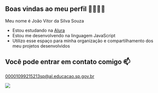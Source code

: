 ## Boas vindas ao meu perfil 👋💗🇧🇷

Meu nome é João Vitor da Silva Souza

- Estou estudando na [Alura](https://www.alura.com.br)
- Estou me desenvolvendo na linguagem JavaScript
- Utilizo esse espaço para minha organização e compartilhamento dos meu projetos desenvolvidos

## Você pode entrar em contato comigo 📫

00001099215213sp@al.educacao.sp.gov.br

![](https://media.tenor.com/aOa7sSEg_TYAAAAM/cat-dancing-gif-dancing-cat.gif)

